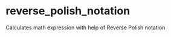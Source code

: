 reverse_polish_notation
=======================

Calculates math expression with help of Reverse Polish notation
